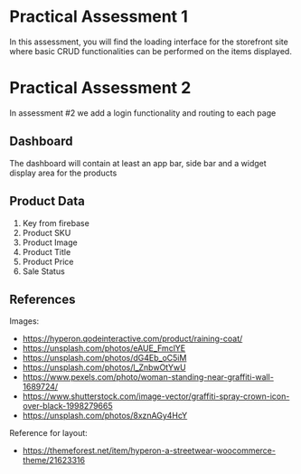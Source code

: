 # Practical Assessment 1
In this assessment, you will find the loading interface for the storefront site where basic CRUD functionalities can be performed on the items displayed.

# Practical Assessment 2
In assessment #2 we add a login functionality and routing to each page

## Dashboard
The dashboard will contain at least an app bar, side bar and a widget display area for the products

## Product Data
1. Key from firebase
2. Product SKU
3. Product Image
4. Product Title
5. Product Price
6. Sale Status

## References
Images:
- https://hyperon.qodeinteractive.com/product/raining-coat/
- https://unsplash.com/photos/eAUE_FmclYE
- https://unsplash.com/photos/dG4Eb_oC5iM
- https://unsplash.com/photos/l_ZnbwOtYwU
- https://www.pexels.com/photo/woman-standing-near-graffiti-wall-1689724/
- https://www.shutterstock.com/image-vector/graffiti-spray-crown-icon-over-black-1998279665
- https://unsplash.com/photos/8xznAGy4HcY


Reference for layout:
- https://themeforest.net/item/hyperon-a-streetwear-woocommerce-theme/21623316

